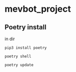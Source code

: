 # mevbot_project


## Poetry install

in dir
```shell
pip3 install poetry
```
```shell
poetry shell
```
```shell
poetry update
```